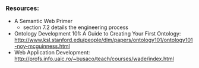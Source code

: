 ### Resources: 
* A Semantic Web Primer 
	* section 7.2 details the engineering process
* Ontology Development 101: A Guide to Creating Your First Ontology: http://www.ksl.stanford.edu/people/dlm/papers/ontology101/ontology101-noy-mcguinness.html
* Web Application Development: http://profs.info.uaic.ro/~busaco/teach/courses/wade/index.html
